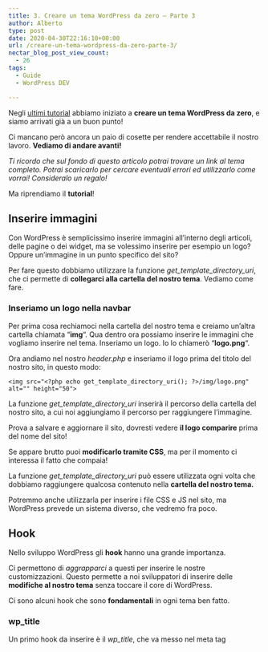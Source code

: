 ```yaml
---
title: 3. Creare un tema WordPress da zero – Parte 3
author: Alberto
type: post
date: 2020-04-30T22:16:10+00:00
url: /creare-un-tema-wordpress-da-zero-parte-3/
nectar_blog_post_view_count:
  - 26
tags:
  - Guide
  - WordPress DEV

---
```

Negli [ultimi tutorial][1] abbiamo iniziato a **creare un tema WordPress da zero**, e siamo arrivati già a un buon punto!

Ci mancano però ancora un paio di cosette per rendere accettabile il nostro lavoro. **Vediamo di andare avanti!**

<p class="has-text-align-center has-vivid-red-color has-text-color">
  <em>Ti ricordo che sul fondo di questo articolo potrai trovare un link al tema completo. Potrai scaricarlo per cercare eventuali errori ed utilizzarlo come vorrai! Consideralo un regalo!</em>
</p>

Ma riprendiamo il **tutorial**!

## Inserire immagini

Con WordPress è semplicissimo inserire immagini all&#8217;interno degli articoli, delle pagine o dei widget, ma se volessimo inserire per esempio un logo? Oppure un&#8217;immagine in un punto specifico del sito?

Per fare questo dobbiamo utilizzare la funzione _get\_template\_directory_uri_, che ci permette di **collegarci alla cartella del nostro tema**. Vediamo come fare.

### Inseriamo un logo nella navbar

Per prima cosa rechiamoci nella cartella del nostro tema e creiamo un&#8217;altra cartella chiamata &#8220;**img**&#8220;. Qua dentro ora possiamo inserire le immagini che vogliamo inserire nel tema. Inseriamo un logo. Io lo chiamerò &#8220;**logo.png**&#8220;.

Ora andiamo nel nostro _header.php_ e inseriamo il logo prima del titolo del nostro sito, in questo modo:

<pre class="wp-block-code"><code>&lt;img src="&lt;?php echo get_template_directory_uri(); ?&gt;/img/logo.png" alt="" height="50"&gt;</code></pre>

La funzione _get\_template\_directory_uri_ inserirà il percorso della cartella del nostro sito, a cui noi aggiungiamo il percorso per raggiungere l&#8217;immagine.

Prova a salvare e aggiornare il sito, dovresti vedere **il logo comparire** prima del nome del sito!

Se appare brutto puoi **modificarlo tramite CSS**, ma per il momento ci interessa il fatto che compaia!

La funzione _get\_template\_directory_uri_ può essere utilizzata ogni volta che dobbiamo raggiungere qualcosa contenuto nella **cartella del nostro tema.**

Potremmo anche utilizzarla per inserire i file CSS e JS nel sito, ma WordPress prevede un sistema diverso, che vedremo fra poco.

## Hook

Nello sviluppo WordPress gli **hook** hanno una grande importanza.

Ci permettono di _aggrapparci_ a questi per inserire le nostre customizzazioni. Questo permette a noi sviluppatori di inserire delle **modifiche al nostro tema** senza toccare il core di WordPress.

Ci sono alcuni hook che sono **fondamentali** in ogni tema ben fatto.

### wp_title

Un primo hook da inserire è il _wp_title_, che va messo nel meta tag <title>, nell'<head> della pagina.

Apriamo quindi il nostro _heder.php_ e modifichiamo il <title> in questo modo:

<pre class="wp-block-code"><code>&lt;title&gt;&lt;?php wp_title(); ?&gt;&lt;/title&gt;</code></pre>

In questo modo il tag del titolo verrà **gestito da WordPress** nel migliore dei modi.

### wp_head

Sempre nel nostro header dobbiamo aggiungere l&#8217;hook _wp_head_. Questo ci permette di inserire i nostri CSS e JS nell'<head> della pagina, come vedremo fra poco.

Aggiungiamo quindi questo codice giusto prima del _</head>_:

<pre class="wp-block-code"><code>&lt;?php wp_head(); ?&gt;</code></pre>

### body_class

Rimaniamo sempre nel nostro header.php e aggiungiamo un hook anche al <body>, in questo modo:

<pre class="wp-block-code"><code>&lt;body &lt;?php body_class(); ?&gt;&gt;</code></pre>

Così WordPress **gestirà al meglio il body** del nostro tema.

### wp_footer

L&#8217;ultimo hook che andremo ad aggiungere è il _wp_footer_, che permette di inserire i contenuti prima del _</body>_, come i file javascript.

Andiamo quindi nel _footer.php_ e inseriamo questo giusto prima del </body>

<pre class="wp-block-code"><code>&lt;?php wp_footer(); ?&gt;</code></pre>

## Inserire CSS e JS in un tema WordPress

Il **metodo corretto** per inserire dei file CSS e JS all&#8217;interno di un tema WordPress è un po&#8217; particolare.

Sebbene funzioni anche in metodo classico di inserimento nell'<head> e prima del </body> (metodo che abbiamo utilizzato nella parte 1 di questa serie di tutorial), un tema WordPress ben fatto deve inserire i file CSS e JS attraverso il file **_functions.php._**

### CSS

Iniziamo ad aprire il nostro file _functions.php_ e inseriamo questo codice per embeddare il nostro file style.css nel tema:

<pre class="wp-block-code"><code>function risorse_il_mio_tema() {
	//CSS
         enqueue_style('style', get_stylesheet_uri());
}
add_action('wp_enqueue_scripts', 'risorse_il_mio_tema');</code></pre>

In questo modo embedderemo il file _style.css_, obbligatorio in ogni tema WordPress.

Ora inseriamo il CSS di **[Bootstrap][2]** in maniera corretta. Lo aggiungiamo a questa funzione, in questo modo:

<pre class="wp-block-code"><code>wp_enqueue_style( 'bootstrap','http://stackpath.bootstrapcdn.com/bootstrap/4.3.1/css/bootstrap.min.css','','','all');</code></pre>

Ricorda di inserire **Bootstrap** come **primo file**, prima di &#8220;style&#8221;, per un corretto funzionamento.

Ora andiamo nell&#8217;header.php e rimuoviavo il CSS di bootstrap, che ora verrà inserito nella maniera corretta tramite functions.php

### JS

Inseriamo ora i file **javascript di Bootstrap** nel modo corretto.

Anche i file Javascript vanno inseriti come i CSS, nella stessa funzione, in questo modo:

<pre class="wp-block-code"><code>//JS
wp_enqueue_script( 'jquery-js', 'http://ajax.googleapis.com/ajax/libs/jquery/1.11.3/jquery.min.js', '','' ,true);
wp_enqueue_script( 'bootstrap-js', 'http://maxcdn.bootstrapcdn.com/bootstrap/3.3.5/js/bootstrap.min.js', '','' ,true);
</code></pre>

Ora possiamo eliminare i file JS di bootstrap dal nostro **footer.php**

Per semplicità ti riscrivo **tutta la funzione** di embeddamento di CSS e JS:

<pre class="wp-block-code"><code>/* CSS e JS */
function risorse_il_mio_tema() {
	//CSS
	wp_enqueue_style( 'bootstrap','http://stackpath.bootstrapcdn.com/bootstrap/4.3.1/css/bootstrap.min.css','','','all');
	wp_enqueue_style('style', get_stylesheet_uri());

	//JS
	wp_enqueue_script( 'jquery-js', 'http://ajax.googleapis.com/ajax/libs/jquery/1.11.3/jquery.min.js', '','' ,true);
	wp_enqueue_script( 'bootstrap-js', 'http://maxcdn.bootstrapcdn.com/bootstrap/3.3.5/js/bootstrap.min.js', '','' ,true);

}
add_action('wp_enqueue_scripts', 'risorse_il_mio_tema');</code></pre>

**In questo modo hai inserito i codici CSS e JS secondo le Best Practice di WordPress!**

## Paginazione

Se il nostro tema inizierà ad avere molti articoli, allora la pagina archivio diventerà presto molto pesante.

Fortunatamente WordPress fornisce una funzione per facilitare moltissimo la **paginazione**.

Puoi decidere quanti articoli far visualizzare nelle pagine archivio tramite la sezione &#8220;**Impostazioni &#8211; Lettura**&#8220;.

<div class="wp-block-image">
  <figure class="aligncenter size-full"><img decoding="async" src="https://albertoreineri.it/wp-content/uploads/2022/03/image-38-1.png" alt="" class="wp-image-328" /></figure>
</div>

Per inserire la paginazione nel frontend andiamo nel nostro _**archive.php**_ e inseriamo questa funzione **dopo il** **loop**:

<pre class="wp-block-code"><code>&lt;?php echo paginate_links(); ?&gt;</code></pre>

In questo modo **i link di paginazione saranno gestiti interamente da WordPress!**

Fantastico vero? Nulla di più semplice! Non ti resta che rendere questi link un po&#8217; più carini, tramite **CSS**.

### Commenti

Il sito inizia ad avere senso, ma non abbiamo ancora inserito una sezione commenti! Vediamo come fare!

Iniziamo creando un file **_comments.php_** nella cartella del nostro tema.

**comments.php**

<pre class="wp-block-code"><code>
&lt;div id="comments" class="comments-area"&gt;

    &lt;?php if ( have_comments() ) : ?&gt;
        &lt;h2 class="comments-title"&gt;
            &lt;?php
                printf( _nx( 'Un commento per "%2$s"', '%1$s Commenti su "%2$s"', get_comments_number(), 'comments title', 'beauty-mountain' ),
                    number_format_i18n( get_comments_number() ), '&lt;span&gt;' . get_the_title() . '&lt;/span&gt;' );
            ?&gt;
        &lt;/h2&gt;

        &lt;ol class="comment-list"&gt;
            &lt;?php
                wp_list_comments( array(
                    'style'       =&gt; 'ol',
                    'short_ping'  =&gt; true,
                    'avatar_size' =&gt; 74,
                ) );
            ?&gt;
        &lt;/ol&gt;&lt;!-- .comment-list --&gt;

        &lt;?php
            // Ci sono più commenti?
            if ( get_comment_pages_count() &gt; 1 && get_option( 'page_comments' ) ) :
        ?&gt;
        &lt;nav class="navigation comment-navigation" role="navigation"&gt;
            &lt;h1 class="screen-reader-text section-heading"&gt;&lt;?php _e( 'Comment navigation', 'beauty-mountain' ); ?&gt;&lt;/h1&gt;
            &lt;div class="nav-previous"&gt;&lt;?php previous_comments_link( __( '&larr; Older Comments', 'beauty-mountain' ) ); ?&gt;&lt;/div&gt;
            &lt;div class="nav-next"&gt;&lt;?php next_comments_link( __( 'Newer Comments &rarr;', 'beauty-mountain' ) ); ?&gt;&lt;/div&gt;
        &lt;/nav&gt;&lt;!-- .comment-navigation --&gt;
        &lt;?php endif; ?&gt;

        &lt;?php if ( ! comments_open() && get_comments_number() ) : ?&gt;
        &lt;p class="no-comments"&gt;&lt;?php _e( 'Comments are closed.' , 'beauty-mountain' ); ?&gt;&lt;/p&gt;
        &lt;?php endif; ?&gt;

    &lt;?php endif; // have_comments() ?&gt;

    &lt;?php comment_form(); ?&gt;

&lt;/div&gt;&lt;!-- #comments --&gt;</code></pre>

Questo codice ti pemetterà di inserire i commenti, ora andiamo nel file **_single.php,_** quello che contiene i nostri articoli, e inseriamo il template per i commenti dopo il contenuto:

<pre class="wp-block-code"><code>&lt;!-- COMMENTI --&gt;
&lt;?php comments_template(); ?&gt;</code></pre>

In questo modo potrai **vedere i commenti sui tuoi articoli!**

<div style="height:50px" aria-hidden="true" class="wp-block-spacer">
</div>

**Perfetto!** Direi che per iniziare abbiamo già creato qualcosa di carino!

Prima di lasciarti andare via ti condivido ancora **un po&#8217; di CSS** per rendere il nostro lavoro un po&#8217; più carino.

Ricorda che puoi **scaricare l&#8217;intero tema**, per controllare errori e verificare di aver capito tutto al meglio! Clicca **sul bottone sul fondo** dell&#8217;articolo per scaricare il tema!

Non è un tema perfetto ma può essere un buon **starter theme** per i tuoi progetti futuri!

**style.css**

<pre class="wp-block-code"><code>/*
Theme Name: Il mio tema
Author: Specialista WP
Description: Il mio primo tema WordPress
Version: 0.0.1
*/

/*
 * Globals
 */

a:hover{
  text-decoration: none;
}

img{
  max-width: 100%;
  height:auto
}

footer{
  background-color: #888;
  margin-top: 50px;
  padding-top: 50px;
  color:#000;
  margin-bottom: 0;
  padding-bottom: 50px;
}

</code></pre>

<div class="wp-block-columns are-vertically-aligned-center is-layout-flex wp-container-core-columns-is-layout-5 wp-block-columns-is-layout-flex">
  <div class="wp-block-column is-vertically-aligned-center is-layout-flow wp-block-column-is-layout-flow">
    <p>
      <em><a href="https://albertoreineri.it/guide/le-basi-dellhtml/"><< Parte 2</a></em>
    </p>
  </div>

  <div class="wp-block-column is-vertically-aligned-center is-layout-flow wp-block-column-is-layout-flow">
    <p class="has-text-align-right">
      <em><a href="https://albertoreineri.it/guide/creare-un-plugin-wordpress/">Creare Plugin >></a></em>
    </p>
  </div>
</div>

<div style="height:50px" aria-hidden="true" class="wp-block-spacer">
</div>

<div style="height:50px" aria-hidden="true" class="wp-block-spacer">
</div>

 [1]: /argomento/wordpress-dev/
 [2]: https://albertoreineri.it/guide/le-basi-di-bootstrap/